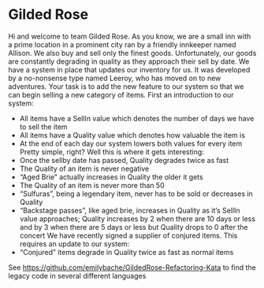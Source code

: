 Gilded Rose
===========

Hi and welcome to team Gilded Rose. As you know, we are a small inn with a prime location in a prominent city ran by a friendly innkeeper named Allison. We also buy and sell only the finest goods. Unfortunately, our goods are constantly degrading in quality as they approach their sell by date. We have a system in place that updates our inventory for us. It was developed by a no-nonsense type named Leeroy, who has moved on to new adventures. Your task is to add the new feature to our system so that we can begin selling a new category of items. First an introduction to our system:
* All items have a SellIn value which denotes the number of days we have to sell the item
* All items have a Quality value which denotes how valuable the item is
* At the end of each day our system lowers both values for every item
Pretty simple, right? Well this is where it gets interesting:
* Once the sellby date has passed, Quality degrades twice as fast
* The Quality of an item is never negative
* “Aged Brie” actually increases in Quality the older it gets
* The Quality of an item is never more than 50
* “Sulfuras”, being a legendary item, never has to be sold or decreases in Quality
* “Backstage passes”, like aged brie, increases in Quality as it’s SellIn value approaches; Quality increases by 2 when there are 10 days or less and by 3 when there are 5 days or less but Quality drops to 0 after the concert
We have recently signed a supplier of conjured items. This requires an update to our system:
* “Conjured” items degrade in Quality twice as fast as normal items

See https://github.com/emilybache/GildedRose-Refactoring-Kata to find the legacy code in several different languages
